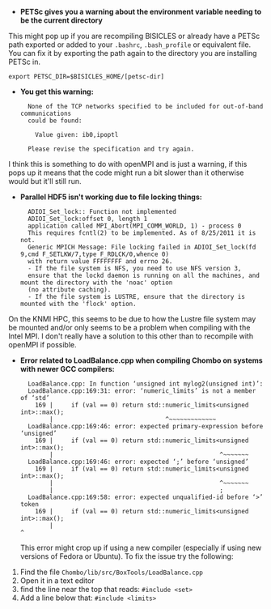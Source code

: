 * **PETSc gives you a warning about the environment variable needing to be the current directory**

This might pop up if you are recompiling BISICLES or already have a PETSc path exported or added to your `.bashrc`, `.bash_profile` or equivalent file. You can fix it by exporting the path again to the directory you are installing PETSc in. 

`export PETSC_DIR=$BISICLES_HOME/[petsc-dir]`

* **You get this warning:**

        None of the TCP networks specified to be included for out-of-band communications
        could be found:

          Value given: ib0,ipoptl

        Please revise the specification and try again.

I think this is something to do with openMPI and is just a warning, if this pops up it means that the code might run a bit slower than it otherwise would but it'll still run. 

* **Parallel HDF5 isn't working due to file locking things:**

        ADIOI_Set_lock:: Function not implemented
        ADIOI_Set_lock:offset 0, length 1
        application called MPI_Abort(MPI_COMM_WORLD, 1) - process 0
        This requires fcntl(2) to be implemented. As of 8/25/2011 it is not. 
        Generic MPICH Message: File locking failed in ADIOI_Set_lock(fd 9,cmd F_SETLKW/7,type F_RDLCK/0,whence 0) 
        with return value FFFFFFFF and errno 26.
        - If the file system is NFS, you need to use NFS version 3, 
        ensure that the lockd daemon is running on all the machines, and mount the directory with the 'noac' option 
        (no attribute caching).
        - If the file system is LUSTRE, ensure that the directory is mounted with the 'flock' option.

On the KNMI HPC, this seems to be due to how the Lustre file system may be mounted and/or only seems to be a problem when compiling with the Intel MPI. I don't really have a solution to this other than to recompile with openMPI if possible. 

* **Error related to LoadBalance.cpp when compiling Chombo on systems with newer GCC compilers:**

        LoadBalance.cpp: In function ‘unsigned int mylog2(unsigned int)’:
        LoadBalance.cpp:169:31: error: ‘numeric_limits’ is not a member of ‘std’
          169 |     if (val == 0) return std::numeric_limits<unsigned int>::max();
              |                               ^~~~~~~~~~~~~~
        LoadBalance.cpp:169:46: error: expected primary-expression before ‘unsigned’
          169 |     if (val == 0) return std::numeric_limits<unsigned int>::max();
              |                                              ^~~~~~~~
        LoadBalance.cpp:169:46: error: expected ‘;’ before ‘unsigned’
          169 |     if (val == 0) return std::numeric_limits<unsigned int>::max();
              |                                              ^~~~~~~~
              |                                              ;
        LoadBalance.cpp:169:58: error: expected unqualified-id before ‘>’ token
          169 |     if (val == 0) return std::numeric_limits<unsigned int>::max();
              |                                                          ^

  This error might crop up if using a new compiler (especially if using new versions of Fedora or Ubuntu). To fix the issue try the following:

1. Find the file `Chombo/lib/src/BoxTools/LoadBalance.cpp`
2. Open it in a text editor
3. find the line near the top that reads: 
`#include <set>`
4. Add a line below that: 
`#include <limits>`
